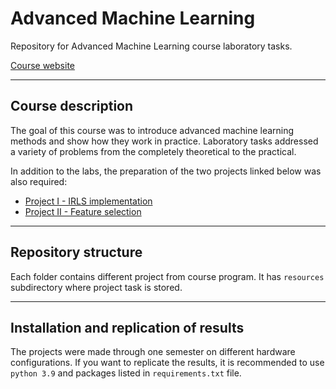 # Advanced Machine Learning
Repository for Advanced Machine Learning course laboratory tasks.

[Course website](https://usosweb.usos.pw.edu.pl/kontroler.php?_action=katalog2/przedmioty/pokazPrzedmiot&prz_kod=1120-DS000-MSA-0121&callback=g_80e04d86)

---
## Course description
The goal of this course was to introduce advanced machine learning methods and show how they work in practice. Laboratory tasks addressed a variety of problems from the completely theoretical to the practical. 

In addition to the labs, the preparation of the two projects linked below was also required:

- [Project I - IRLS implementation](https://github.com/Wladeko/aml-project-1)
- [Project II - Feature selection](https://github.com/Wladeko/aml-project-2)
---
## Repository structure
Each folder contains different project from course program. It has `resources` subdirectory where project task is stored.

---
## Installation and replication of results
The projects were made through one semester on different hardware configurations. If you want to replicate the results, it is recommended to use `python 3.9` and packages listed in `requirements.txt` file. 
